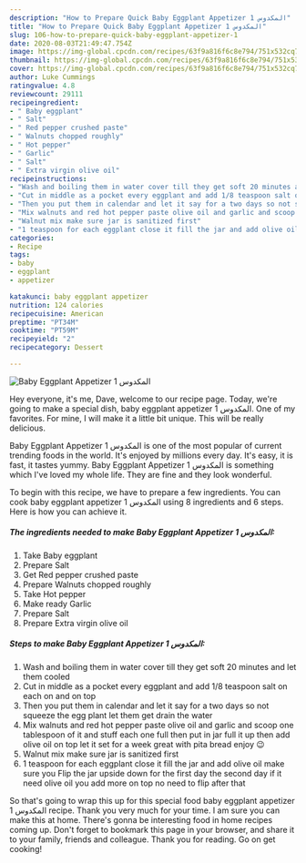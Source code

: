 ```yaml
---
description: "How to Prepare Quick Baby Eggplant Appetizer المكدوس 1"
title: "How to Prepare Quick Baby Eggplant Appetizer المكدوس 1"
slug: 106-how-to-prepare-quick-baby-eggplant-appetizer-1
date: 2020-08-03T21:49:47.754Z
image: https://img-global.cpcdn.com/recipes/63f9a816f6c8e794/751x532cq70/baby-eggplant-appetizer-المكدوس-1-recipe-main-photo.jpg
thumbnail: https://img-global.cpcdn.com/recipes/63f9a816f6c8e794/751x532cq70/baby-eggplant-appetizer-المكدوس-1-recipe-main-photo.jpg
cover: https://img-global.cpcdn.com/recipes/63f9a816f6c8e794/751x532cq70/baby-eggplant-appetizer-المكدوس-1-recipe-main-photo.jpg
author: Luke Cummings
ratingvalue: 4.8
reviewcount: 29111
recipeingredient:
- " Baby eggplant"
- " Salt"
- " Red pepper crushed paste"
- " Walnuts chopped roughly"
- " Hot pepper"
- " Garlic"
- " Salt"
- " Extra virgin olive oil"
recipeinstructions:
- "Wash and boiling them in water cover till they get soft 20 minutes and let them cooled"
- "Cut in middle as a pocket every eggplant and add 1/8 teaspoon salt on each on and on top"
- "Then you put them in calendar and let it say for a two days so not squeeze the egg plant let them get drain the water"
- "Mix walnuts and red hot pepper paste olive oil and garlic and scoop one tablespoon of it and stuff each one full then put in jar full it up then add olive oil on top let it set for a week great with pita bread enjoy 😉"
- "Walnut mix make sure jar is sanitized first"
- "1 teaspoon for each eggplant close it fill the jar and add olive oil make sure you Flip the jar upside down for the first day the second day if it need olive oil you add more on top no need to flip after that"
categories:
- Recipe
tags:
- baby
- eggplant
- appetizer

katakunci: baby eggplant appetizer 
nutrition: 124 calories
recipecuisine: American
preptime: "PT34M"
cooktime: "PT59M"
recipeyield: "2"
recipecategory: Dessert

---
```



![Baby Eggplant Appetizer المكدوس 1](https://img-global.cpcdn.com/recipes/63f9a816f6c8e794/751x532cq70/baby-eggplant-appetizer-المكدوس-1-recipe-main-photo.jpg)

Hey everyone, it's me, Dave, welcome to our recipe page. Today, we're going to make a special dish, baby eggplant appetizer المكدوس 1. One of my favorites. For mine, I will make it a little bit unique. This will be really delicious.



Baby Eggplant Appetizer المكدوس 1 is one of the most popular of current trending foods in the world. It's enjoyed by millions every day. It's easy, it is fast, it tastes yummy. Baby Eggplant Appetizer المكدوس 1 is something which I've loved my whole life. They are fine and they look wonderful.


To begin with this recipe, we have to prepare a few ingredients. You can cook baby eggplant appetizer المكدوس 1 using 8 ingredients and 6 steps. Here is how you can achieve it.

<!--inarticleads1-->

##### The ingredients needed to make Baby Eggplant Appetizer المكدوس 1:

1. Take  Baby eggplant
1. Prepare  Salt
1. Get  Red pepper crushed paste
1. Prepare  Walnuts chopped roughly
1. Take  Hot pepper
1. Make ready  Garlic
1. Prepare  Salt
1. Prepare  Extra virgin olive oil




<!--inarticleads2-->

##### Steps to make Baby Eggplant Appetizer المكدوس 1:

1. Wash and boiling them in water cover till they get soft 20 minutes and let them cooled
1. Cut in middle as a pocket every eggplant and add 1/8 teaspoon salt on each on and on top
1. Then you put them in calendar and let it say for a two days so not squeeze the egg plant let them get drain the water
1. Mix walnuts and red hot pepper paste olive oil and garlic and scoop one tablespoon of it and stuff each one full then put in jar full it up then add olive oil on top let it set for a week great with pita bread enjoy 😉
1. Walnut mix make sure jar is sanitized first
1. 1 teaspoon for each eggplant close it fill the jar and add olive oil make sure you Flip the jar upside down for the first day the second day if it need olive oil you add more on top no need to flip after that




So that's going to wrap this up for this special food baby eggplant appetizer المكدوس 1 recipe. Thank you very much for your time. I am sure you can make this at home. There's gonna be interesting food in home recipes coming up. Don't forget to bookmark this page in your browser, and share it to your family, friends and colleague. Thank you for reading. Go on get cooking!
